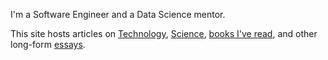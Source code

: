
I'm a Software Engineer and a Data Science mentor.

This site hosts articles on [Technology](/index-technology), [Science](/index-science), [books I've read](/index-tags), and other long-form [essays](/articles).
